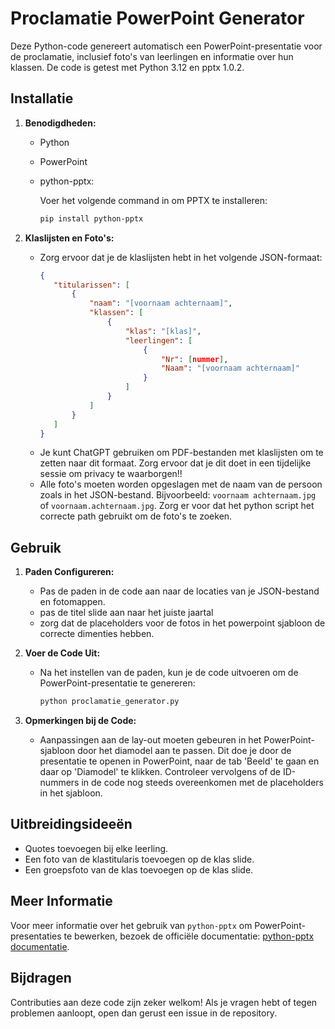 # Proclamatie PowerPoint Generator

Deze Python-code genereert automatisch een PowerPoint-presentatie voor de proclamatie, inclusief foto's van leerlingen en informatie over hun klassen. De code is getest met Python 3.12 en pptx 1.0.2.

## Installatie

1. **Benodigdheden:**
   - Python
   - PowerPoint
   - python-pptx:

     Voer het volgende command in om   PPTX te installeren:
     ```bash
     pip install python-pptx
     ```

2. **Klaslijsten en Foto's:**
   - Zorg ervoor dat je de klaslijsten hebt in het volgende JSON-formaat:
     ```json
     {
        "titularissen": [
            {
                "naam": "[voornaam achternaam]",
                "klassen": [
                    {
                        "klas": "[klas]",
                        "leerlingen": [
                            {
                                "Nr": [nummer],
                                "Naam": "[voornaam achternaam]"
                            }
                        ]
                    }
                ]
            }
        ]
     }
     ```
   - Je kunt ChatGPT gebruiken om PDF-bestanden met klaslijsten om te zetten naar dit formaat. Zorg ervoor dat je dit doet in een tijdelijke sessie om privacy te waarborgen!!
   - Alle foto's moeten worden opgeslagen met de naam van de persoon zoals in het JSON-bestand. Bijvoorbeeld: `voornaam achternaam.jpg` of `voornaam.achternaam.jpg`. Zorg er voor dat het python script het correcte path gebruikt om de foto's te zoeken.

## Gebruik

1. **Paden Configureren:**
   - Pas de paden in de code aan naar de locaties van je JSON-bestand en fotomappen.
   - pas de titel slide aan naar het juiste jaartal
   - zorg dat de placeholders voor de fotos in het powerpoint sjabloon de correcte dimenties hebben.

2. **Voer de Code Uit:**
   - Na het instellen van de paden, kun je de code uitvoeren om de PowerPoint-presentatie te genereren:
     ```bash
     python proclamatie_generator.py
     ```

3. **Opmerkingen bij de Code:**
   - Aanpassingen aan de lay-out moeten gebeuren in het PowerPoint-sjabloon door het diamodel aan te passen. Dit doe je door de presentatie te openen in PowerPoint, naar de tab 'Beeld' te gaan en daar op 'Diamodel' te klikken. Controleer vervolgens of de ID-nummers in de code nog steeds overeenkomen met de placeholders in het sjabloon.

## Uitbreidingsideeën

- Quotes toevoegen bij elke leerling.
- Een foto van de klastitularis toevoegen op de klas slide.
- Een groepsfoto van de klas toevoegen op de klas slide.

## Meer Informatie

Voor meer informatie over het gebruik van `python-pptx` om PowerPoint-presentaties te bewerken, bezoek de officiële documentatie: [python-pptx documentatie](https://python-pptx.readthedocs.io/en/latest/index.html).

## Bijdragen

Contributies aan deze code zijn zeker welkom! Als je vragen hebt of tegen problemen aanloopt, open dan gerust een issue in de repository.

